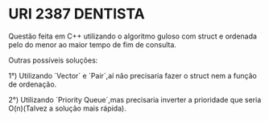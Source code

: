 # URI 2387  DENTISTA
Questão feita em C++ utilizando o algoritmo guloso com struct e ordenada pelo do menor ao maior tempo de fim de consulta.

Outras possíveis soluções: 
   
   1°) Utilizando ´Vector´ e ´Pair´,aí não precisaria fazer o struct nem a função de ordenação.
   
   2°) Utilizando ´Priority Queue´,mas precisaria inverter a prioridade que seria O(n)(Talvez a solução mais rápida).
